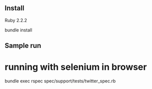 Install 
-------------------

Ruby 2.2.2

bundle install

Sample run
-------------------

  # running with selenium in browser
  bundle exec rspec spec/support/tests/twitter_spec.rb